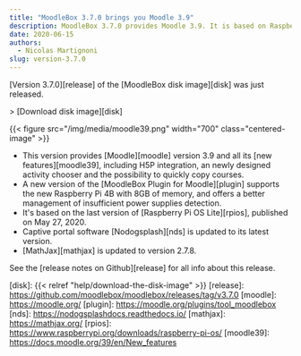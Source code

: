 ```yaml
---
title: "MoodleBox 3.7.0 brings you Moodle 3.9"
description: MoodleBox 3.7.0 provides Moodle 3.9. It is based on Raspberry Pi OS version released on May 27, 2020.
date: 2020-06-15
authors:
  - Nicolas Martignoni
slug: version-3.7.0
---
```


[Version 3.7.0][release] of the [MoodleBox disk image][disk] was just released.

&gt; [Download disk image][disk]

{{< figure src="/img/media/moodle39.png" width="700" class="centered-image" >}}

  - This version provides [Moodle][moodle] version 3.9 and all its [new features][moodle39], including H5P integration, an newly designed activity chooser and the possibility to quickly copy courses.
  - A new version of the [MoodleBox Plugin for Moodle][plugin] supports the new Raspberry Pi 4B with 8GB of memory, and offers a better management of insufficient power supplies detection.
  - It's based on the last version of [Raspberry Pi OS Lite][rpios], published on May 27, 2020.
  - Captive portal software [Nodogsplash][nds] is updated to its latest version.
  - [MathJax][mathjax] is updated to version 2.7.8.

See the [release notes on Github][release] for all info about this release.

 [disk]: {{< relref "help/download-the-disk-image" >}}
 [release]: https://github.com/moodlebox/moodlebox/releases/tag/v3.7.0
 [moodle]: https://moodle.org/
 [plugin]: https://moodle.org/plugins/tool_moodlebox
 [nds]: https://nodogsplashdocs.readthedocs.io/
 [mathjax]: https://mathjax.org/
 [rpios]: https://www.raspberrypi.org/downloads/raspberry-pi-os/
 [moodle39]: https://docs.moodle.org/39/en/New_features
